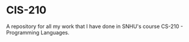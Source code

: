 # CIS-210

A repository for all my work that I have done in SNHU's course CS-210 - Programming Languages.
